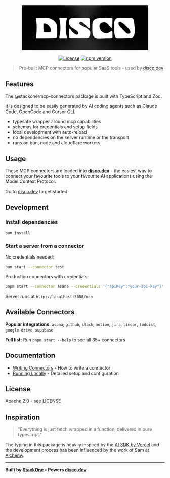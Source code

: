 <div align="center">
  <img src="./docs/assets/logo.png" alt="Disco Logo" width="400" />
  
  [![License](https://img.shields.io/badge/License-Apache_2.0-blue.svg)](https://opensource.org/licenses/Apache-2.0)
  [![npm version](https://badge.fury.io/js/@stackone%2Fmcp-connectors.svg)](https://badge.fury.io/js/@stackone%2Fmcp-connectors)

> Pre-built MCP connectors for popular SaaS tools - used by [disco.dev](https://disco.dev)

</div>

## Features

The @stackone/mcp-connectors package is built with TypeScript and Zod.

It is designed to be easily generated by AI coding agents such as Claude Code, OpenCode and Cursor CLI.

- typesafe wrapper around mcp capabilities
- schemas for credentials and setup fields
- local development with auto-reload
- no dependencies on the server runtime or the transport
- runs on bun, node and cloudflare workers

## Usage

These MCP connectors are loaded into [**disco.dev**](https://disco.dev) - the easiest way to connect your favourite tools to your favourite AI applications using the Model Context Protocol.

Go to [disco.dev](https://disco.dev) to get started.

## Development

### Install dependencies

```bash
bun install
```

### Start a server from a connector

No credentials needed:

```bash
bun start --connector test
```

Production connectors with credentials:

```bash
pnpm start --connector asana --credentials '{"apiKey":"your-api-key"}'
```

Server runs at `http://localhost:3000/mcp`

## Available Connectors

**Popular integrations:** `asana`, `github`, `slack`, `notion`, `jira`, `linear`, `todoist`, `google-drive`, `supabase`

**Full list:** Run `pnpm start --help` to see all 35+ connectors

## Documentation

- [Writing Connectors](./docs/writing-connectors.md) - How to write a connector
- [Running Locally](./docs/running-locally.md) - Detailed setup and configuration

## License

Apache 2.0 - see [LICENSE](LICENSE)

## Inspiration

> "Everything is just fetch wrapped in a function, delivered in pure typescript."

The typing in this package is heavily inspired by the [AI SDK by Vercel](https://github.com/vercel/ai) and the development process has been influenced by the work of Sam at [Alchemy](https://alchemy.run).

---

**Built by [StackOne](https://stackone.com) • Powers [disco.dev](https://disco.dev)**
